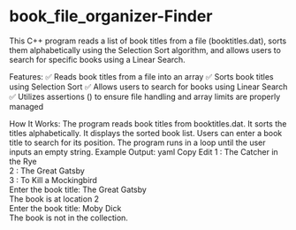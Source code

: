 # book_file_organizer-Finder 


This C++ program reads a list of book titles from a file (booktitles.dat), sorts them alphabetically using the Selection Sort algorithm, and allows users to search for specific books using a Linear Search.

Features:
✅ Reads book titles from a file into an array
✅ Sorts book titles using Selection Sort
✅ Allows users to search for books using Linear Search
✅ Utilizes assertions (<cassert>) to ensure file handling and array limits are properly managed

How It Works:
The program reads book titles from booktitles.dat.
It sorts the titles alphabetically.
It displays the sorted book list.
Users can enter a book title to search for its position.
The program runs in a loop until the user inputs an empty string.
Example Output:
yaml
Copy
Edit
1 : The Catcher in the Rye  
2 : The Great Gatsby  
3 : To Kill a Mockingbird  
Enter the book title: The Great Gatsby  
The book is at location 2  
Enter the book title: Moby Dick  
The book is not in the collection.  
